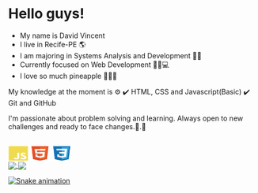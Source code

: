 # Hello guys!
- My name is David Vincent
- I live in Recife-PE 🌎
- I am majoring in Systems Analysis and Development 👨‍💻
- Currently focused on Web Development 🎯🌐💻
- I love so much pineapple 🍍🍍🍍


My knowledge at the moment is ⚙️
✔️ HTML, CSS and Javascript(Basic)
✔️ Git and GitHub

I'm passionate about problem solving and learning. Always open to new challenges and ready to face changes.🎯.:dart:

<div style="display: inline_block"><br>
    <img align="center" alt="Rafa-Js" height="30" width="40" src="https://raw.githubusercontent.com/devicons/devicon/master/icons/javascript/javascript-plain.svg"> 
    <img align="center" alt="Rafa-HTML" height="30" width="40" src="https://raw.githubusercontent.com/devicons/devicon/master/icons/html5/html5-original.svg">
    <img align="center" alt="Rafa-CSS" height="30" width="40" src="https://raw.githubusercontent.com/devicons/devicon/master/icons/css3/css3-original.svg">
</div>
<div>
  <a href="https://github.com/Davirazze">
  <img height="180em"   align="center" src="https://github-readme-stats.vercel.app/api?username=Davirazze&show_icons=true&theme=jolly&include_all_commits=true&count_private=true"/>
  <img height="180em"  align="center" src="https://github-readme-stats.vercel.app/api/top-langs/?username=Davirazze&&layout=compact&hide=shell&theme=jolly"/>

  

  ![Snake animation](https://github.com/Davirazze/Davirazze/blob/output/github-contribution-grid-snake.svg)
 
</div>

